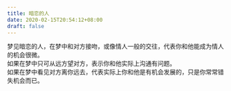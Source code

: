 ```yaml
---
title: 暗恋的人
date: 2020-02-15T20:54:12+08:00
draft: false
---
```


梦见暗恋的人，在梦中和对方接吻，或像情人一般的交往，代表你和他能成为情人的机会很微。<br>
如果在梦中只可从远方望对方，表示你和他实际上沟通有问题。<br>
如果在梦中看见对方离你远去，代表实际上你和他是有机会发展的，只是你常常错失机会而已。<br>

